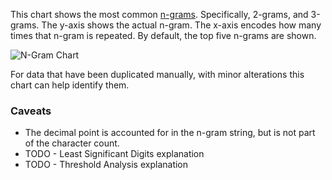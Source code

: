 This chart shows the most common <a href='https://en.wikipedia.org/wiki/N-gram'>n-grams</a>. Specifically, 2-grams, and 3-grams. The y-axis shows the actual n-gram. The x-axis encodes how many times that n-gram is repeated. By default, the top five n-grams are shown.

![N-Gram Chart](./assets/descriptions/n-gram.svg)



For data that have been duplicated manually, with minor alterations this chart can help identify them.

### Caveats
* The decimal point is accounted for in the n-gram string, but is not part of the character count.
* TODO - Least Significant Digits explanation
* TODO - Threshold Analysis explanation